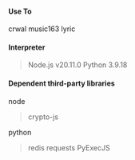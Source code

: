 #### Use To
crwal music163 lyric

#### Interpreter
>Node.js v20.11.0
>Python 3.9.18

#### Dependent third-party libraries
node
>crypto-js

python
>redis
>requests
>PyExecJS
